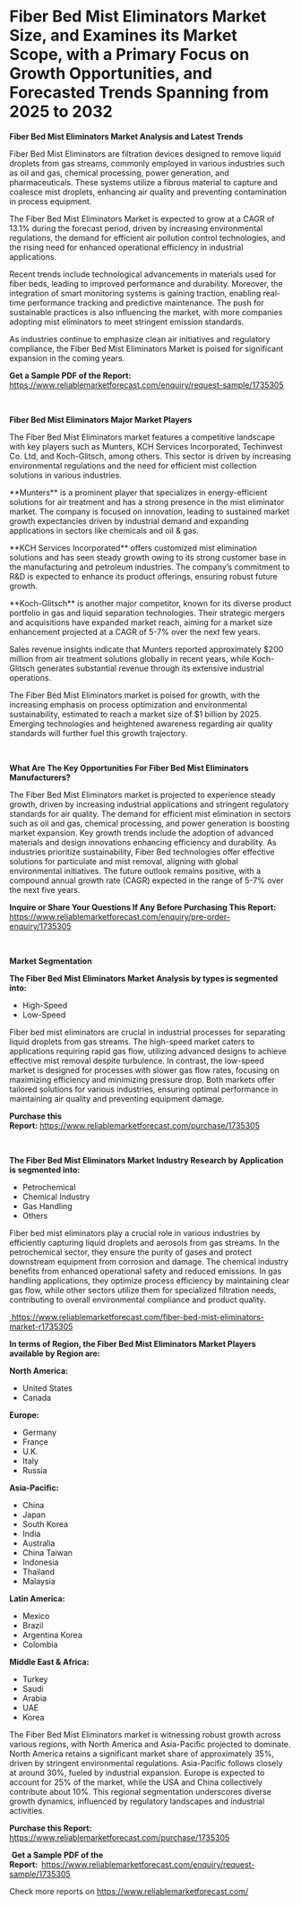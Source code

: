 <p><h1>Fiber Bed Mist Eliminators Market Size, and Examines its Market Scope, with a Primary Focus on Growth Opportunities, and Forecasted Trends Spanning from 2025 to 2032</h1></p><p><strong>Fiber Bed Mist Eliminators Market Analysis and Latest Trends</strong></p>
<p><p>Fiber Bed Mist Eliminators are filtration devices designed to remove liquid droplets from gas streams, commonly employed in various industries such as oil and gas, chemical processing, power generation, and pharmaceuticals. These systems utilize a fibrous material to capture and coalesce mist droplets, enhancing air quality and preventing contamination in process equipment. </p><p>The Fiber Bed Mist Eliminators Market is expected to grow at a CAGR of 13.1% during the forecast period, driven by increasing environmental regulations, the demand for efficient air pollution control technologies, and the rising need for enhanced operational efficiency in industrial applications. </p><p>Recent trends include technological advancements in materials used for fiber beds, leading to improved performance and durability. Moreover, the integration of smart monitoring systems is gaining traction, enabling real-time performance tracking and predictive maintenance. The push for sustainable practices is also influencing the market, with more companies adopting mist eliminators to meet stringent emission standards. </p><p>As industries continue to emphasize clean air initiatives and regulatory compliance, the Fiber Bed Mist Eliminators Market is poised for significant expansion in the coming years.</p></p>
<p><strong>Get a Sample PDF of the Report:&nbsp;</strong> <a href="https://www.reliablemarketforecast.com/enquiry/request-sample/1735305?utm_campaign=2603&utm_medium=2&utm_source=Github&utm_content=ia&utm_term=25032025&utm_id=fiber-bed-mist-eliminators">https://www.reliablemarketforecast.com/enquiry/request-sample/1735305</a></p>
<p>&nbsp;</p>
<p><strong>Fiber Bed Mist Eliminators Major Market Players</strong></p>
<p><p>The Fiber Bed Mist Eliminators market features a competitive landscape with key players such as Munters, KCH Services Incorporated, Techinvest Co. Ltd, and Koch-Glitsch, among others. This sector is driven by increasing environmental regulations and the need for efficient mist collection solutions in various industries.</p><p>**Munters** is a prominent player that specializes in energy-efficient solutions for air treatment and has a strong presence in the mist eliminator market. The company is focused on innovation, leading to sustained market growth expectancies driven by industrial demand and expanding applications in sectors like chemicals and oil & gas.</p><p>**KCH Services Incorporated** offers customized mist elimination solutions and has seen steady growth owing to its strong customer base in the manufacturing and petroleum industries. The company’s commitment to R&D is expected to enhance its product offerings, ensuring robust future growth.</p><p>**Koch-Glitsch** is another major competitor, known for its diverse product portfolio in gas and liquid separation technologies. Their strategic mergers and acquisitions have expanded market reach, aiming for a market size enhancement projected at a CAGR of 5-7% over the next few years.</p><p>Sales revenue insights indicate that Munters reported approximately $200 million from air treatment solutions globally in recent years, while Koch-Glitsch generates substantial revenue through its extensive industrial operations. </p><p>The Fiber Bed Mist Eliminators market is poised for growth, with the increasing emphasis on process optimization and environmental sustainability, estimated to reach a market size of $1 billion by 2025. Emerging technologies and heightened awareness regarding air quality standards will further fuel this growth trajectory.</p></p>
<p>&nbsp;</p>
<p><strong>What Are The Key Opportunities For Fiber Bed Mist Eliminators Manufacturers?</strong></p>
<p><p>The Fiber Bed Mist Eliminators market is projected to experience steady growth, driven by increasing industrial applications and stringent regulatory standards for air quality. The demand for efficient mist elimination in sectors such as oil and gas, chemical processing, and power generation is boosting market expansion. Key growth trends include the adoption of advanced materials and design innovations enhancing efficiency and durability. As industries prioritize sustainability, Fiber Bed technologies offer effective solutions for particulate and mist removal, aligning with global environmental initiatives. The future outlook remains positive, with a compound annual growth rate (CAGR) expected in the range of 5-7% over the next five years.</p></p>
<p><strong>Inquire or Share Your Questions If Any Before Purchasing This Report:</strong> <a href="https://www.reliablemarketforecast.com/enquiry/pre-order-enquiry/1735305?utm_campaign=2603&utm_medium=2&utm_source=Github&utm_content=ia&utm_term=25032025&utm_id=fiber-bed-mist-eliminators">https://www.reliablemarketforecast.com/enquiry/pre-order-enquiry/1735305</a></p>
<p>&nbsp;</p>
<p><strong>Market Segmentation</strong></p>
<p><strong>The Fiber Bed Mist Eliminators Market Analysis by types is segmented into:</strong></p>
<p><ul><li>High-Speed</li><li>Low-Speed</li></ul></p>
<p><p>Fiber bed mist eliminators are crucial in industrial processes for separating liquid droplets from gas streams. The high-speed market caters to applications requiring rapid gas flow, utilizing advanced designs to achieve effective mist removal despite turbulence. In contrast, the low-speed market is designed for processes with slower gas flow rates, focusing on maximizing efficiency and minimizing pressure drop. Both markets offer tailored solutions for various industries, ensuring optimal performance in maintaining air quality and preventing equipment damage.</p></p>
<p><strong>Purchase this Report:&nbsp;</strong><a href="https://www.reliablemarketforecast.com/purchase/1735305?utm_campaign=2603&utm_medium=2&utm_source=Github&utm_content=ia&utm_term=25032025&utm_id=fiber-bed-mist-eliminators">https://www.reliablemarketforecast.com/purchase/1735305</a></p>
<p>&nbsp;</p>
<p><strong>The Fiber Bed Mist Eliminators Market Industry Research by Application is segmented into:</strong></p>
<p><ul><li>Petrochemical</li><li>Chemical Industry</li><li>Gas Handling</li><li>Others</li></ul></p>
<p><p>Fiber bed mist eliminators play a crucial role in various industries by efficiently capturing liquid droplets and aerosols from gas streams. In the petrochemical sector, they ensure the purity of gases and protect downstream equipment from corrosion and damage. The chemical industry benefits from enhanced operational safety and reduced emissions. In gas handling applications, they optimize process efficiency by maintaining clear gas flow, while other sectors utilize them for specialized filtration needs, contributing to overall environmental compliance and product quality.</p></p>
<p><a href="https://www.reliablemarketforecast.com/fiber-bed-mist-eliminators-market-r1735305?utm_campaign=2603&utm_medium=2&utm_source=Github&utm_content=ia&utm_term=25032025&utm_id=fiber-bed-mist-eliminators">&nbsp;https://www.reliablemarketforecast.com/fiber-bed-mist-eliminators-market-r1735305</a></p>
<p><strong>In terms of Region, the Fiber Bed Mist Eliminators Market Players available by Region are:</strong></p>
<p>
    <p> <strong> North America: </strong>
        <ul>
            <li>United States</li>
            <li>Canada</li>
        </ul>
        </p> 
    <p> <strong> Europe: </strong>
        <ul>
            <li>Germany</li>
            <li>France</li>
            <li>U.K.</li>
            <li>Italy</li>
            <li>Russia</li>
        </ul>
        </p> 
    <p> <strong> Asia-Pacific: </strong>
        <ul>
            <li>China</li>
            <li>Japan</li>
            <li>South Korea</li>
            <li>India</li>
            <li>Australia</li>
            <li>China Taiwan</li>
            <li>Indonesia</li>
            <li>Thailand</li>
            <li>Malaysia</li>
        </ul>
        </p> 
    <p> <strong> Latin America: </strong>
        <ul>
            <li>Mexico</li>
            <li>Brazil</li>
            <li>Argentina Korea</li>
            <li>Colombia</li>
        </ul>
        </p> 
    <p> <strong> Middle East & Africa: </strong>
        <ul>
            <li>Turkey</li>
            <li>Saudi</li>
            <li>Arabia</li>
            <li>UAE</li>
            <li>Korea</li>
        </ul>
    </p>
    </p>
<p><p>The Fiber Bed Mist Eliminators market is witnessing robust growth across various regions, with North America and Asia-Pacific projected to dominate. North America retains a significant market share of approximately 35%, driven by stringent environmental regulations. Asia-Pacific follows closely at around 30%, fueled by industrial expansion. Europe is expected to account for 25% of the market, while the USA and China collectively contribute about 10%. This regional segmentation underscores diverse growth dynamics, influenced by regulatory landscapes and industrial activities.</p></p>
<p><strong>Purchase this Report: </strong><a href="https://www.reliablemarketforecast.com/purchase/1735305?utm_campaign=2603&utm_medium=2&utm_source=Github&utm_content=ia&utm_term=25032025&utm_id=fiber-bed-mist-eliminators">https://www.reliablemarketforecast.com/purchase/1735305</a></p>
<p>&nbsp;<strong>Get a Sample PDF of the Report:&nbsp;&nbsp;</strong><a href="https://www.reliablemarketforecast.com/enquiry/request-sample/1735305?utm_campaign=2603&utm_medium=2&utm_source=Github&utm_content=ia&utm_term=25032025&utm_id=fiber-bed-mist-eliminators">https://www.reliablemarketforecast.com/enquiry/request-sample/1735305</a></p>
<p><strong></strong></p>
<p>Check more reports on <a href="https://www.reliablemarketforecast.com/?utm_campaign=2603&utm_medium=2&utm_source=Github&utm_content=ia&utm_term=25032025&utm_id=fiber-bed-mist-eliminators">https://www.reliablemarketforecast.com/</a></p>